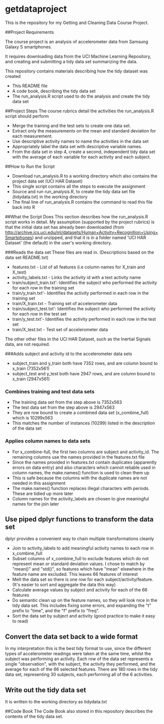 getdataproject
==============

This is the repository for my Getting and Cleaning Data Course Project.

##Project Requirements

The course project is an analysis of accelerometer data from Samsung Galaxy S smartphones.

It requires downloading data from the UCI Machine Learning Repository,
and creating and submitting a tidy data set summarizing the data.

This repository contains materials describing how the tidy dataset was created
* This README file
* A code book, describing the tidy data set
* The run_analysis.R script used to do the analysis and create the tidy data set

##Project Steps
The course rubrics detail the activities the run_analysis.R script should perform
* Merge the training and the test sets to create one data set.
* Extract only the measurements on the mean and standard deviation for each measurement. 
* Use descriptive activity names to name the activities in the data set
* Appropriately label the data set with descriptive variable names. 
* From the data set in step 4, create a second, independent tidy data set with the average of each variable for each activity and each subject.

##How to Run the Script
* Download run_analysis.R to a working directory which also contains the project data set (UCI HAR Dataset)
* This single script contains all the steps to execute the assignment
* Source and run run_analysis.R, to create the tidy data set file (tidydata.txt) in the working directory
* The final line of run_analysis.R contains the command to read this file back into R

##What the Script Does
This section describes how the run_analysis.R script works in detail. 
My assumption (supported by the project rubrics) is that the initial data set has already been downloaded (from http://archive.ics.uci.edu/ml/datasets/Human+Activity+Recognition+Using+Smartphones) and unzipped, and that it is in a folder named 'UCI HAR Dataset' (the default) in the user's working directory.

###Reads the data set
These files are read in. (Descriptions based on the data set README.txt)
* features.txt - List of all features (i.e column names for X_train and X_test)
* activity_labels.txt - Links the activity id with a text activity name
* train/subject_train.txt': Identifies the subject who performed the activity for each row in the training set
* train/y_train.txt'- Identifies the activity performed in each row in the training set
* train/X_train.txt - Training set of accelerometer data
* train/subject_test.txt': Identifies the subject who performed the activity for each row in the test set
* train/y_test.txt'- Identifies the activity performed in each row in the test set
* train/X_test.txt - Test set of accelerometer data

The other other files in the UCI HAR Dataset, such as the Inertial Signals data, are not required.

###Adds subject and activity id to the accelerometer data sets
* subject_train and y_train both have 7352 rows, and are column bound to x_train (7352x561)
* subject_test and y_test both have 2947 rows, and are column bound to x_train (2947x561)

### Combines training and test data sets
* The training data set from the step above is 7352x563
* The test data set from the step above is 2947x563
* They are row bound to create a combined data set (x_combine_full) which is 10299x563
* This matches the number of instances (10299) listed in the description of the data set

### Applies column names to data sets
* For x_combine-full, the first two columns are subject and activity_id. The remaining columns use the names provided in the features.txt file
* Since the names provided in features.txt contain duplicates (apparently errors on data entry) and also characters which cannot reliable used in column names, the make.names() function is used to clean them up
* This is safe because the columns with the duplicate names are not needed in this assignment
* The make.names() function replaces illegal characters with periods. These are tidied up more later
* Column names for the activity_labels are chosen to give meaningful names for the join later

## Use piped dplyr functions to transform the data set
dplyr provides a convenient way to chain multiple transformations cleanly
* Join to activity_labels to add meaningful activity names to each row in x_combine_full
* Subset columns of x_combine_full to exclude features which do not represent mean or standard deviation values. I chose to match by "mean()" and "std()", so features which have "mean" elsewhere in the feature name are excluded. This leaves 66 features of interest
* Melt the data set so there is one row for each subject/activity/feature. (It's easier to sort and aggregate the data this way)
* Calculate average values by subject and activity for each of the 66 features
* Do semantic clean up on the feature names, so they will look nice in the tidy data set. This includes fixing some errors, and expanding the "t" prefix to "time", and the "f" prefix to "freq".
* Sort the data set by subject and activity (good practice to make it easy to read)

## Convert the data set back to a wide format
In my interpretation this is the best tidy format to use, since the different types of accelerometer readings were taken at the same time, whilst the subject was performing an activity. Each row of the data set represents a single "observation", with the subject, the activity they performed, and the average for each of the 66 selected features. There are 180 rows in the tidy data set, representing 30 subjects, each performing all of the 6 activities.

## Write out the tidy data set
It is written to the working directory as tidydata.txt

##Code Book
The Code Book also stored in this repository describes the contents of the tidy data set.
